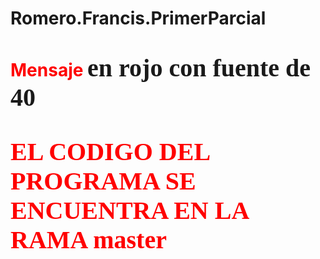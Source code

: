 # Romero.Francis.PrimerParcial
# <span style="color:red;">Mensaje</span> <span style="font-family:Papyrus; font-size:40px;">en rojo con fuente de 40</span>
# <span style="color:red; font-family:Papyrus; font-size:40px;">EL CODIGO DEL PROGRAMA SE ENCUENTRA EN LA RAMA master</span>
